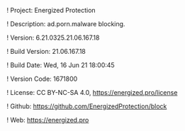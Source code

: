 ! Project: Energized Protection

! Description: ad.porn.malware blocking.

! Version: 6.21.0325.21.06.167.18

! Build Version: 21.06.167.18

! Build Date: Wed, 16 Jun 21 18:00:45

! Version Code: 1671800

! License: CC BY-NC-SA 4.0, https://energized.pro/license

! Github: https://github.com/EnergizedProtection/block

! Web: https://energized.pro
